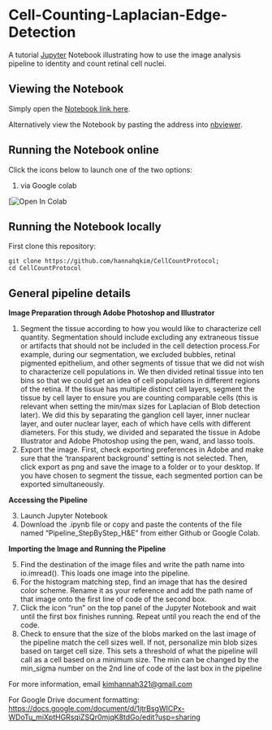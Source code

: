 # Cell-Counting-Laplacian-Edge-Detection

A tutorial [Jupyter](https://jupyter.org/) Notebook illustrating how to use the image analysis pipeline to identity and count retinal cell nuclei. 

## Viewing the Notebook

Simply open the [Notebook link here](https://github.com/hannahqkim/CellCountProtocol/blob/main/Pipeline_StepByStep.ipynb).

Alternatively view the Notebook by pasting the address into [nbviewer](https://nbviewer.jupyter.org/).

## Running the Notebook online

Click the icons below to launch one of the two options:

1. via Google colab

[![Open In Colab](https://drive.google.com/file/d/1vV6GPVb2wVChEQ7q8G034cqXun08t0C1/view?usp=sharing)

## Running the Notebook locally

First clone this repository:
```
git clone https://github.com/hannahqkim/CellCountProtocol;
cd CellCountProtocol
```

## General pipeline details
**Image Preparation through Adobe Photoshop and Illustrator**

1. Segment the tissue according to how you would like to characterize cell quantity. Segmentation should include excluding any extraneous tissue or artifacts that should not be included in the cell detection process.For example, during our segmentation, we excluded bubbles, retinal pigmented epithelium, and other segments of tissue that we did not wish to characterize cell populations in. We then divided retinal tissue into ten bins so that we could get an idea of cell populations in different regions of the retina. If the tissue has multiple distinct cell layers, segment the tissue by cell layer to ensure you are counting comparable cells (this is relevant when setting the min/max sizes for Laplacian of Blob detection later). We did this by separating the ganglion cell layer, inner nuclear layer, and outer nuclear layer, each of which have cells with different diameters. For this study, we divided and separated the tissue in Adobe Illustrator and Adobe Photoshop using the pen, wand, and lasso tools. 
2. Export the image. First, check exporting preferences in Adobe and make sure that the ‘transparent background’ setting is not selected. Then, click export as png and save the image to a folder or to your desktop.  If you have chosen to segment the tissue, each segmented portion can be exported simultaneously. 

**Accessing the Pipeline**

3. Launch Jupyter Notebook
4. Download the .ipynb file or copy and paste the contents of the file named “Pipeline_StepByStep_H&E” from either Github or Google Colab. 

**Importing the Image and Running the Pipeline**

5. Find the destination of the image files and write the path name into io.imread(). This loads one image into the pipeline.
6. For the histogram matching step, find an image that has the desired color scheme. Rename it as your reference and add the path name of that image onto the first line of code of the second box.
7. Click the icon “run” on the top panel of the Jupyter Notebook and wait until the first box finishes running. Repeat until you reach the end of the code.
8. Check to ensure that the size of the blobs marked on the last image of the pipeline match the cell sizes well. If not, personalize min blob sizes based on target cell size. This sets a threshold of what the pipeline will call as a cell based on a minimum size. The min can be changed by the min_sigma number on the 2nd line of code of the last box in the pipeline

For more information, email kimhannah321@gmail.com

For Google Drive document formatting: https://docs.google.com/document/d/1jtrBsgWICPx-WDoTu_miXptHGRsqiZSQr0mjqK8tdGo/edit?usp=sharing
